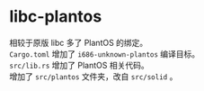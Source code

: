 # libc-plantos
相较于原版 libc 多了 PlantOS 的绑定。  
`Cargo.toml` 增加了 `i686-unknown-plantos` 编译目标。  
`src/lib.rs` 增加了 PlantOS 相关代码。  
增加了 `src/plantos` 文件夹，改自 `src/solid` 。